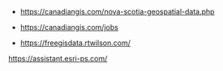 - https://canadiangis.com/nova-scotia-geospatial-data.php

- https://canadiangis.com/jobs

- https://freegisdata.rtwilson.com/

https://assistant.esri-ps.com/
